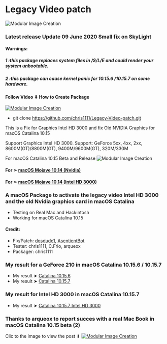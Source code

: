 


# Legacy Video patch
![Modular Image Creation](https://i25.servimg.com/u/f25/18/50/18/69/backgr12.png)

### Latest release Update 09 June 2020 Small fix on SkyLight

#### Warnings: 
##### 1 :this package replaces system files in /S/L/E and could render your system unbootable.
##### 2 :this package can cause kernel panic for 10.15.6 /10.15.7 on some hardware.

#### Follow Video ⬇︎ How to Create Package

[![Modular Image Creation](https://i25.servimg.com/u/f25/18/50/18/69/video12.png)](https://youtu.be/MjAV6EpCTSw)

- git clone https://github.com/chris1111/Legacy-Video-patch.git

This is a Fix for Graphics Intel HD 3000 and  fix Old NVIDIA Graphics for macOS Catalina 10.15

Support Graphics Intel HD 3000.
Support: GeForce 5xx, 4xx, 2xx, 8600M(GT)/8800M(GT), 9400M/9600M(GT), 320M/330M 


For macOS Catalina 10.15  Beta and Release
![Modular Image Creation](https://i25.servimg.com/u/f25/18/50/18/69/webp_n20.gif)

#### For ➣  [macOS Mojave 10.14 (Nvidia)](https://github.com/chris1111/Fix-Old-NVIDIA-macOS-Mojave)
#### For ➣  [macOS Mojave 10.14 (Intel HD 3000)](https://github.com/chris1111/Fix-Graphics-HD-3000-Mojave-10.14)
### A macOS Package to activate the legacy video Intel HD 3000 and the old Nvidia graphics card in macOS Catalina
- Testing on Real Mac and Hackintosh
- Working for macOS Catalina 10.15

#### Credit: 
- Fix/Patch: [dosdude1](https://forums.macrumors.com/members/dosdude1.669685/), [AsentientBot](https://forums.macrumors.com/members/asentientbot.1135186/)
- Tester: chris1111, C.Frio, arqueox
- Packager: chris1111

### My result for a GeForce 210 in macOS Catalina 10.15.6 / 10.15.7 
- My result ➤ [Catalina 10.15.6](ttps://user-images.githubusercontent.com/6248794/96387238-904d6c80-116e-11eb-8710-d0935f783074.png)
- My result  ➤ [Catalina 10.15.7](https://user-images.githubusercontent.com/6248794/96387239-97747a80-116e-11eb-9b96-0aca67da4ff2.png)

### My result for Intel HD 3000 in macOS Catalina 10.15.7 
- My result  ➤ [Catalina 10.15.7 Intel HD 3000](https://user-images.githubusercontent.com/6248794/96388452-de666e00-1176-11eb-913a-578bef22c7fa.png)


### Thanks to arqueox to report succes with a real Mac Book in macOS Catalina 10.15 beta (2)
Clic to the image to view the post ⬇︎
[![Modular Image Creation](https://i25.servimg.com/u/f25/18/50/18/69/img_2011.jpg)](https://forums.macrumors.com/threads/macos-10-15-catalina-on-unsupported-macs.2183772/page-68#post-27476556)






